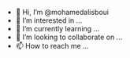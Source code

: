- 👋 Hi, I’m @mohamedalisboui
- 👀 I’m interested in ...
- 🌱 I’m currently learning ...
- 💞️ I’m looking to collaborate on ...
- 📫 How to reach me ...

<!---
mohamedalisboui/mohamedalisboui is a ✨ special ✨ repository because its `README.md` (this file) appears on your GitHub profile.
You can click the Preview link to take a look at your changes.
--->
